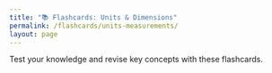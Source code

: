 ```yaml
---
title: "📚 Flashcards: Units & Dimensions"
permalink: /flashcards/units-measurements/
layout: page
---
```


Test your knowledge and revise key concepts with these flashcards.

<div id="flashcard-app"></div>

<link rel="stylesheet" href="/assets/css/flashcards.css">
<script src="/assets/js/flashcards.js"></script>

